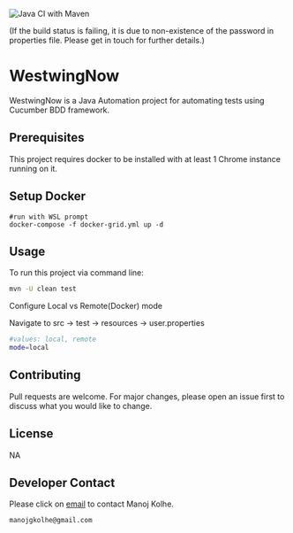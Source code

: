 ![Java CI with Maven](https://github.com/HarddriveManoj/WestwingNow/workflows/Java%20CI%20with%20Maven/badge.svg?branch=master)

(If the build status is failing, it is due to non-existence of the password in properties file. Please get in touch for further details.)

# WestwingNow

WestwingNow is a Java Automation project for automating tests using Cucumber BDD framework.


## Prerequisites

This project requires docker to be installed with at least 1 Chrome instance running on it.

## Setup Docker

````
#run with WSL prompt
docker-compose -f docker-grid.yml up -d
````

## Usage

To run this project via command line:

```bash
mvn -U clean test
```

Configure Local vs Remote(Docker) mode

Navigate to src -> test -> resources -> user.properties
```bash
#values: local, remote
mode=local
```

## Contributing
Pull requests are welcome. For major changes, please open an issue first to discuss what you would like to change.

## License
NA

## Developer Contact

Please click on [email](mailto:manojgkolhe@gmail.com) to contact Manoj Kolhe.

```bash
manojgkolhe@gmail.com
```
